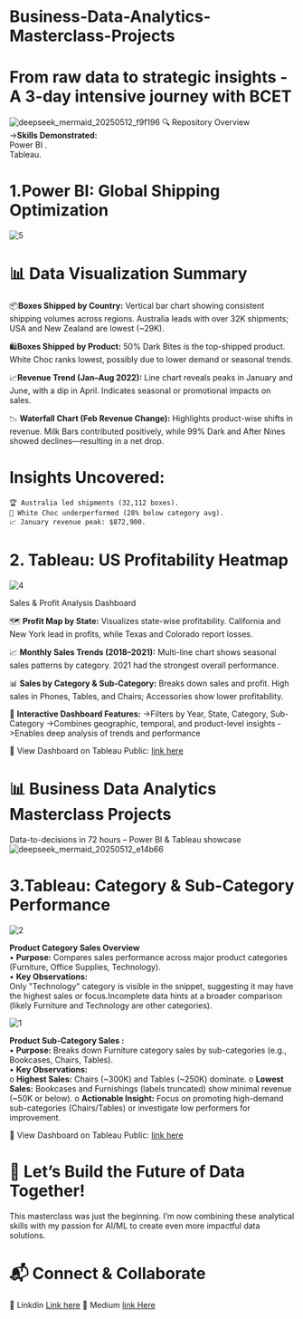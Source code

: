# Business-Data-Analytics-Masterclass-Projects
# From raw data to strategic insights - A 3-day intensive journey with BCET
![deepseek_mermaid_20250512_f9f196](https://github.com/user-attachments/assets/faa40aae-504b-48df-825c-41a67c5222f6)
🔍 Repository Overview <br>
->**Skills Demonstrated:** <br>
         Power BI . <br>
         Tableau. <br>
# 1.Power BI: Global Shipping Optimization   
![5](https://github.com/user-attachments/assets/760e0d57-7b2c-4477-907a-c4d59daabf38)
# 📊 Data Visualization Summary
📦**Boxes Shipped by Country:**
Vertical bar chart showing consistent shipping volumes across regions. Australia leads with over 32K shipments; USA and New Zealand are lowest (~29K).

🛍️**Boxes Shipped by Product:**
50% Dark Bites is the top-shipped product. White Choc ranks lowest, possibly due to lower demand or seasonal trends.

📈**Revenue Trend (Jan–Aug 2022):**
Line chart reveals peaks in January and June, with a dip in April. Indicates seasonal or promotional impacts on sales.

📉 **Waterfall Chart (Feb Revenue Change):**
Highlights product-wise shifts in revenue. Milk Bars contributed positively, while 99% Dark and After Nines showed declines—resulting in a net drop.
# Insights Uncovered:
    🏆 Australia led shipments (32,112 boxes).
    🚨 White Choc underperformed (28% below category avg).
    📈 January revenue peak: $872,900.
# 2. Tableau: US Profitability Heatmap
![4](https://github.com/user-attachments/assets/b9feb587-1fc2-4ea8-9cfb-faa657ab07e4)

Sales & Profit Analysis Dashboard

🗺️ **Profit Map by State:**
Visualizes state-wise profitability. California and New York lead in profits, while Texas and Colorado report losses.

📈 **Monthly Sales Trends (2018–2021):**
Multi-line chart shows seasonal sales patterns by category. 2021 had the strongest overall performance.

📊 **Sales by Category & Sub-Category:**
Breaks down sales and profit. High sales in Phones, Tables, and Chairs; Accessories show lower profitability.

🎯 **Interactive Dashboard Features:**
     ->Filters by Year, State, Category, Sub-Category
     ->Combines geographic, temporal, and product-level insights
     ->Enables deep analysis of trends and performance

🔗 View Dashboard on Tableau Public: [link here](https://public.tableau.com/views/Book3_17469775123150/Dashboard1?:language=en-US&publish=yes&:sid=&:redirect=auth&:display_count=n&:origin=viz_share_link)

# 📊 Business Data Analytics Masterclass Projects
Data-to-decisions in 72 hours – Power BI & Tableau showcase
![deepseek_mermaid_20250512_e14b66](https://github.com/user-attachments/assets/6489b6c6-dd4c-483d-a987-9b959c2e6545)
# 3.Tableau: Category & Sub-Category Performance

![2](https://github.com/user-attachments/assets/bbd671f4-a8b7-45f7-93cf-9af246e62a1a)

**Product Category Sales Overview**<br>
•	**Purpose:** Compares sales performance across major product categories (Furniture, Office Supplies, Technology). <br>
•	**Key Observations:** <br>
Only "Technology" category is visible in the snippet, suggesting it may have the highest sales or focus.Incomplete data hints at a broader comparison (likely Furniture and Technology are other categories).

![1](https://github.com/user-attachments/assets/3509b1a6-76d8-49e3-aaca-07c69b0548fc)

**Product Sub-Category Sales :**<br>
•  **Purpose:** Breaks down Furniture category sales by sub-categories (e.g., Bookcases, Chairs, Tables).<br>
•	**Key Observations:** <br>
o	**Highest Sales:** Chairs (~300K) and Tables (~250K) dominate.
o	**Lowest Sales:** Bookcases and Furnishings (labels truncated) show minimal revenue (~50K or below).
o	**Actionable Insight:** Focus on promoting high-demand sub-categories (Chairs/Tables) or investigate low performers for improvement.

🔗 View Dashboard on Tableau Public: [link here](https://public.tableau.com/views/Project3_ohee/ProductSub-CategorySales?:language=en-US&publish=yes&:sid=&:redirect=auth&:display_count=n&:origin=viz_share_link](https://public.tableau.com/views/Project3_ohee/ProductSub-CategorySales?:language=en-US&publish=yes&:sid=&:redirect=auth&:display_count=n&:origin=viz_share_link))


# 🌟 Let’s Build the Future of Data Together!
This masterclass was just the beginning. I’m now combining these analytical skills with my passion for AI/ML to create even more impactful data solutions.
# 📬 Connect & Collaborate
🔗 Linkdin [Link here](https://www.linkedin.com/posts/rahin-toshmi-ohee-457050335_professor-prof-dataanalytics-activity-7327576007329177601-Fj2N?utm_source=share&utm_medium=member_desktop&rcm=ACoAAFQwp4MBSzaNhDZ2yzJmxIP3eYgpud4p-Tc)
🔗 Medium [link Here]([https://medium.com/@2204ohee/from-classroom-to-dashboard-my-3-day-business-data-analytics-transformation-286b1b3fadb7](https://medium.com/@2204ohee/from-classroom-to-dashboard-my-3-day-business-data-analytics-transformation-286b1b3fadb7))
